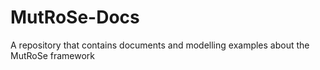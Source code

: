 # MutRoSe-Docs
A repository that contains documents and modelling examples about the MutRoSe framework

